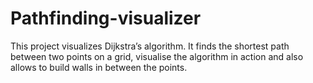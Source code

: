 # Pathfinding-visualizer
This project visualizes Dijkstra’s algorithm. It finds the shortest path between two points on a grid, visualise the algorithm in action and also allows to build walls in between the points.

